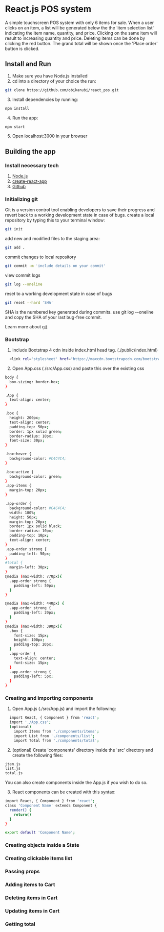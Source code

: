 # React.js POS system

A simple touchscreen POS system with only 6 items for sale. When a user clicks on an item, a list will be generated below the the 'item selection list' indicating the item name, quantity, and price. Clicking on the same item will result to increasing quantity and price. Deleting items can be done by clicking the red button. The grand total will be shown once the 'Place order' button is clicked.

## Install and Run
1. Make sure you have Node.js installed
2. cd into a directory of your choice the run:
```sh
git clone https://github.com/obikanubi/react_pos.git
```
3. Install dependencies by running:
```sh
npm install
```
4. Run the app:
```sh
npm start
```
5. Open localhost:3000 in your browser

## Building the app
### Install necessary tech
1. [Node.js](https://nodejs.org/en/download/)
2. [create-react-app](https://facebook.github.io/react/docs/installation.html)
3. [Github](https://git-scm.com/book/en/v2/Getting-Started-Installing-Git)

### Initializing git
Git is a version control tool enabling developers to save their progress and revert back to a working development state in case of bugs.
create a local repository by typing this to your terminal window:
```sh
git init
```
add new and modified files to the staging area:
```sh
git add .
```
commit changes to local repository
```sh
git commit -m 'include details on your commit'
```
view commit logs
```sh
git log --oneline
```
reset to a working development state in case of bugs
```sh
git reset --hard 'SHA'
```
SHA is the numbered key generated during commits. use git log --oneline and copy the SHA of your last bug-free commit.

Learn more about [git](https://git-scm.com/documentation)

### Bootstrap
1. Include Bootstrap 4 cdn inside index.html head tag. (./public/index.html)
```sh
  <link rel="stylesheet" href="https://maxcdn.bootstrapcdn.com/bootstrap/4.0.0-beta/css/bootstrap.min.css" integrity="sha384-/Y6pD6FV/Vv2HJnA6t+vslU6fwYXjCFtcEpHbNJ0lyAFsXTsjBbfaDjzALeQsN6M" crossorigin="anonymous">
```
2. Open App.css (./src/App.css) and paste this over the existing css
```sh
body {
  box-sizing: border-box;
}

.App {
  text-align: center;
}

.box {
  height: 200px;
  text-align: center;
  padding-top: 50px;
  border: 1px solid green;
  border-radius: 10px;
  font-size: 30px;
}

.box:hover {
  background-color: #C4C4C4;
}

.box:active {
  background-color: green;
}
.app-items {
  margin-top: 20px;
}

.app-order {
  background-color: #C4C4C4;
  width: 100%;
  height: 50px;
  margin-top: 20px;
  border: 1px solid black;
  border-radius: 10px;
  padding-top: 10px;
  text-align: center;
}
.app-order strong {
  padding-left: 50px;
}
#total {
  margin-left: 30px;
}
@media (max-width: 770px){
  .app-order strong {
    padding-left: 50px;
  }
}

@media (max-width: 440px) {
  .app-order strong {
    padding-left: 20px;
  }
}
@media (max-width: 390px){
  .box {
    font-size: 15px;
    height: 100px;
    padding-top: 20px;
  }
  .app-order {
    text-align: center;
    font-size: 15px;
  }
  .app-order strong {
    padding-left: 5px;
  }
}
```
### Creating and importing components

1. Open App.js (./src/App.js) and import the following:
```sh
  import React, { Component } from 'react';
  import './App.css';
  (optional)
    import Items from './components/items';
    import List from './components/list';
    import Total from './components/total';
```
2. (optional) Create 'components' directory inside the 'src' directory and create the following files:

```sh
item.js
list.js
total.js
```
You can also create components inside the App.js if you wish to do so.

3. React components can be created with this syntax:
```sh
import React, { Component } from 'react';
class 'Component Name' extends Component {
  render() {
    return()
  }
}

export default 'Component Name';
```

### Creating objects inside a State
### Creating clickable items list
### Passing props
### Adding items to Cart
### Deleting items in Cart
### Updating items in Cart
### Getting total

